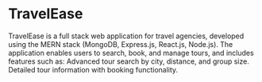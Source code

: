 # TravelEase
TravelEase is a full stack web application for travel agencies, developed using the MERN stack (MongoDB, Express.js, React.js, Node.js). The application enables users to search, book, and manage tours, and includes features such as:  Advanced tour search by city, distance, and group size. Detailed tour information with booking functionality. 
